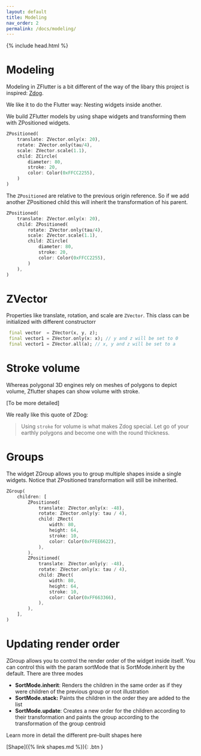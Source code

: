 ```yaml
---
layout: default
title: Modeling
nav_order: 2
permalink: /docs/modeling/
---
```

{% include head.html %}

# Modeling

Modeling in ZFlutter is a bit different of the way of the libary this project is inspired: [Zdog](https://zzz.dog/modeling).

We like it to do the Flutter way: Nesting widgets inside another.

We build ZFlutter models by using shape widgets and transforming them with ZPositioned widgets.

```dart
ZPositioned(
    translate: ZVector.only(x: 20),
    rotate: ZVector.only(tau/4),
    scale: ZVector.scale(1.1),
    child: ZCircle(    
        diameter: 80,
        stroke: 20,
        color: Color(0xFFCC2255),
    )
) 

```

The `ZPositioned` are relative to the previous origin reference. So if we add another ZPositioned child this will inherit the transformation of his parent.

```dart
ZPositioned(
    translate: ZVector.only(x: 20),
    child: ZPositioned(
        rotate: ZVector.only(tau/4),
        scale: ZVector.scale(1.1),
        child: ZCircle(    
            diameter: 80,
            stroke: 20,
            color: Color(0xFFCC2255),
        )
    ),
) 
```


# ZVector

Properties like translate, rotation, and scale are `ZVector`. 
This class can be initialized with different constructorr

```dart
 final vector  = ZVector(x, y, z);
 final vector1 = ZVector.only(x: x); // y and z will be set to 0
 final vector1 = ZVector.all(a); // x, y and z will be set to a

```


# Stroke volume

Whereas polygonal 3D engines rely on meshes of polygons to depict volume, Zflutter shapes can show volume with stroke.

[To be more detailed]

We really like this quote of ZDog:

> Using `stroke` for volume is what makes Zdog special. Let go of your earthly polygons and become one with the round thickness.



# Groups

The widget ZGroup allows you to group multiple shapes inside a single widgets. Notice that ZPositioned transformation will still be iniherited.

```dart
ZGroup(
    children: [
        ZPositioned(
            translate: ZVector.only(x: -48),
            rotate: ZVector.only(y: tau / 4),
            child: ZRect(
                width: 80,
                height: 64,
                stroke: 10,
                color: Color(0xFFEE6622),
            ),
        ),
        ZPositioned(
            translate: ZVector.only(y: -48),
            rotate: ZVector.only(x: tau / 4),
            child: ZRect(
                width: 80,
                height: 64,
                stroke: 10,
                color: Color(0xFF663366),
            ),
        ),
    ],
)
```

# Updating render order

ZGroup allows you to control the render order of the widget inside itself. You can control this with the param sortMode
that is SortMode.inherit by the default. There are three modes

- **SortMode.inherit**: Renders the children in the same order as if they were children of the previous group or root illustration
- **SortMode.stack:** Paints the children in the order they are added to the list
- **SortMode.update**: Creates a new order for the children according to their transformation and paints the group according to the transformation of the group centroid


Learn more in detail the different pre-built shapes here

[Shape]({% link shapes.md %}){: .btn }